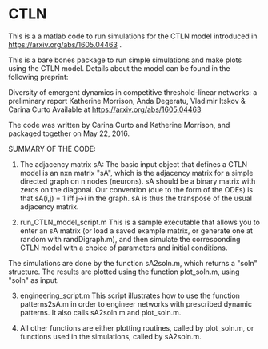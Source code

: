 # CTLN
This is a a matlab code to run simulations for the CTLN model introduced in https://arxiv.org/abs/1605.04463 .

This is a bare bones package to run simple simulations and make plots using the CTLN model. Details about the model can be found in the following preprint:

Diversity of emergent dynamics in competitive threshold-linear networks: a preliminary report
Katherine Morrison, Anda Degeratu, Vladimir Itskov & Carina Curto
Available at https://arxiv.org/abs/1605.04463

The code was written by Carina Curto and Katherine Morrison, and packaged together on May 22, 2016.

SUMMARY OF THE CODE:

1. The adjacency matrix sA: 
The basic input object that defines a CTLN model is an nxn matrix "sA", which is the adjacency matrix for a simple directed graph on n nodes (neurons).  sA should be a binary matrix with zeros on the diagonal.  Our convention (due to the form of the ODEs) is that sA(i,j) = 1 iff j->i in the graph. sA is thus the transpose of the usual adjacency matrix.

2. run_CTLN_model_script.m 
This is a sample executable that allows you to enter an sA matrix (or load a saved example matrix, or generate one at random with randDigraph.m), and then simulate the corresponding CTLN model with a choice of parameters and initial conditions. 

The simulations are done by the function sA2soln.m, which returns a "soln" structure.  The results are plotted using the function plot_soln.m, using "soln" as input.

3. engineering_script.m
This script illustrates how to use the function patterns2sA.m in order to engineer networks with prescribed dynamic patterns.
It also calls sA2soln.m and plot_soln.m.

4. All other functions are either plotting routines, called by plot_soln.m,
or functions used in the simulations, called by sA2soln.m.
